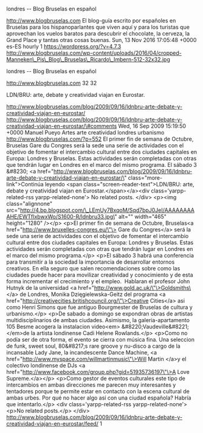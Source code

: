 londres -- Blog Bruselas en español

http://www.blogbruselas.com El blog-guía escrito por españoles en
Bruselas para los hispanoparlantes que viven aquí y para los turistas
que aprovechan los vuelos baratos para descubrir el chocolate, la
cerveza, la Grand Place y tantas otras cosas buenas. Sun, 13 Nov 2016
17:05:48 +0000 es-ES hourly 1 https://wordpress.org/?v=4.7.3
http://www.blogbruselas.com/wp-content/uploads/2016/04/cropped-Manneken\_Pis\_Blog\_Bruselas\_Ricardo\_Imbern-512-32x32.jpg

londres -- Blog Bruselas en español

http://www.blogbruselas.com 32 32

LDN/BRU: arte, debate y creatividad viajan en Eurostar.

http://www.blogbruselas.com/blog/2009/09/16/ldnbru-arte-debate-y-creatividad-viajan-en-eurostar/
http://www.blogbruselas.com/blog/2009/09/16/ldnbru-arte-debate-y-creatividad-viajan-en-eurostar/\#comments
Wed, 16 Sep 2009 15:19:50 +0000 Manuel Pueyo Artes arte creatividad
londres urbanismo http://www.blogbruselas.com/?p=552 El primer fin de
semana de Octubre, Bruselas Gare du Congres será la sede una serie de
actividades con el objetivo de fomentar el intercambio cultural entre
dos ciudades capitales en Europa: Londres y Bruselas. Estas actividades
serán completadas con otras que tendrán lugar en Londres en el marco del
mismo programa. El sábado 3 &\#8230; \<a
href=\"http://www.blogbruselas.com/blog/2009/09/16/ldnbru-arte-debate-y-creatividad-viajan-en-eurostar/\"
class=\"more-link\"\>Continúa leyendo \<span
class=\"screen-reader-text\"\>LDN/BRU: arte, debate y creatividad viajan
en Eurostar.\</span\>\</a\>\<div class=\'yarpp-related-rss
yarpp-related-none\'\> No related posts. \</div\> \<p\>\<img
class=\"alignnone\"
src=\"http://4.bp.blogspot.com/\_LEmUy7BxqoM/Sqd7bpJ0JeI/AAAAAAAAAHE/EWTfIxbwxWo/S1600-R/ldnbru33.jpg\"
alt=\"\" width=\"465\" height=\"1280\" /\>\</p\> \<p\>El primer fin de
semana de Octubre, Bruselas\<a
href=\"http://www.bruxelles-congres.eu/\"\> Gare du Congres\</a\> será
la sede una serie de actividades con el objetivo de fomentar el
intercambio cultural entre dos ciudades capitales en Europa: Londres y
Bruselas. Estas actividades serán completadas con otras que tendrán
lugar en Londres en el marco del mismo programa.\</p\> \<p\>El sábado 3
habrá una conferencia para transmitir a la sociedad la importancia de
desarrollar entornos creativos. En ella seguro que salen recomendaciones
sobre como las ciudades puede hacer para movilizar creatividad y
conocimiento y de esta forma incrementar el crecimiento y el empleo. 
Hablaran el profesor John Hutnyk de la universidad \<a
href=\"http://www.gold.ac.uk/\"\>Goldsmiths\</a\> de Londres, Monika
Dzięgielewska-Geitz del programa \<a
href=\"http://creativecities.britishcouncil.org/\"\>Creative
Cities\</a\> asi como Henri Simons que fue antiguo Bourgmester de
Bruselas de cultura y urbanismo.\</p\> \<p\>De sabado a domingo se
expondran obras de artistas multidisciplinarios de ambas ciudades.
Asimismo, la galeria-apartamento 105 Besme acogera la instalacion
video\<em\> &\#8220;Vaudeville&\#8221; \</em\>de la artista londinense
Cadi Helene Rowlands.\</p\> \<p\>Como no podía ser de otra forma, el
evento se cierra con música fina. Una seleccion de funk, sweet soul,
80&\#8217;s rare groove y nu-disco a cargo de la incansable Lady Jane,
la incandescente Dance Machine, \<a
href=\"http://www.myspace.com/willmartinmusic\"\>Will Martin \</a\>y el
colectivo londinense de DJs \<a
href=\"http://www.facebook.com/group.php?gid=51935736197\"\>A Love
Supreme.\</a\>\</p\> \<p\>Como gestor de eventos culturales este tipo de
intercambios en ambas direcciones me parecen muy interesantes y
tentadores porque te permite estar en contacto con la escena cultural de
ambas urbes. Por qué no hacer algo así con una ciudad española? Habría
que intentarlo.\</p\> \<div class=\'yarpp-related-rss
yarpp-related-none\'\> \<p\>No related posts.\</p\> \</div\>
http://www.blogbruselas.com/blog/2009/09/16/ldnbru-arte-debate-y-creatividad-viajan-en-eurostar/feed/
1
